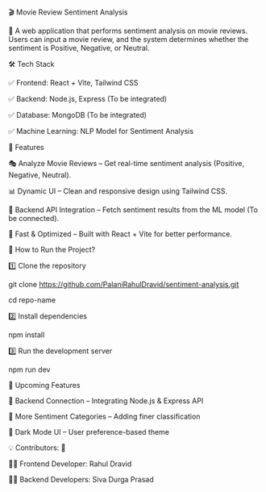 🎬 Movie Review Sentiment Analysis

🚀 A web application that performs sentiment analysis on movie reviews. Users can input a movie review, and the system determines whether the sentiment is Positive, Negative, or Neutral.

🛠️ Tech Stack

✅ Frontend: React + Vite, Tailwind CSS

✅ Backend: Node.js, Express (To be integrated)

✅ Database: MongoDB (To be integrated)

✅ Machine Learning: NLP Model for Sentiment Analysis

🌟 Features

🎭 Analyze Movie Reviews – Get real-time sentiment analysis (Positive, Negative, Neutral).

📊 Dynamic UI – Clean and responsive design using Tailwind CSS.

📡 Backend API Integration – Fetch sentiment results from the ML model (To be connected).

🚀 Fast & Optimized – Built with React + Vite for better performance.


🚀 How to Run the Project?

1️⃣ Clone the repository

git clone https://github.com/PalaniRahulDravid/sentiment-analysis.git

cd repo-name


2️⃣ Install dependencies

npm install


3️⃣ Run the development server

npm run dev


📌 Upcoming Features

🔹 Backend Connection – Integrating Node.js & Express API

🔹 More Sentiment Categories – Adding finer classification

🔹 Dark Mode UI – User preference-based theme


💡 Contributors: 🚀

👨‍💻 Frontend Developer: Rahul Dravid

👨‍💻 Backend Developers: Siva Durga Prasad
